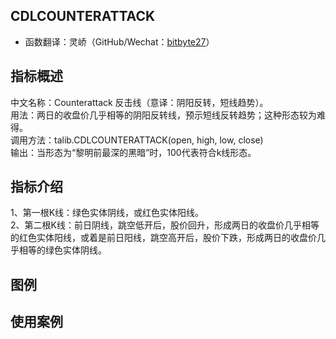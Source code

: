 ## CDLCOUNTERATTACK
* 函数翻译：灵峤（GitHub/Wechat：[bitbyte27](https://github.com/bitbyte27)）

## 指标概述
中文名称：Counterattack 反击线（意译：阴阳反转，短线趋势）。<br>
用法：两日的收盘价几乎相等的阴阳反转线，预示短线反转趋势；这种形态较为难得。<br>
调用方法：talib.CDLCOUNTERATTACK(open, high, low, close)<br>
输出：当形态为“黎明前最深的黑暗”时，100代表符合k线形态。<br>

## 指标介绍
1、第一根K线：绿色实体阴线，或红色实体阳线。<br>
2、第二根K线：前日阴线，跳空低开后，股价回升，形成两日的收盘价几乎相等的红色实体阳线，或着是前日阳线，跳空高开后，股价下跌，形成两日的收盘价几乎相等的绿色实体阴线。

## 图例

## 使用案例
